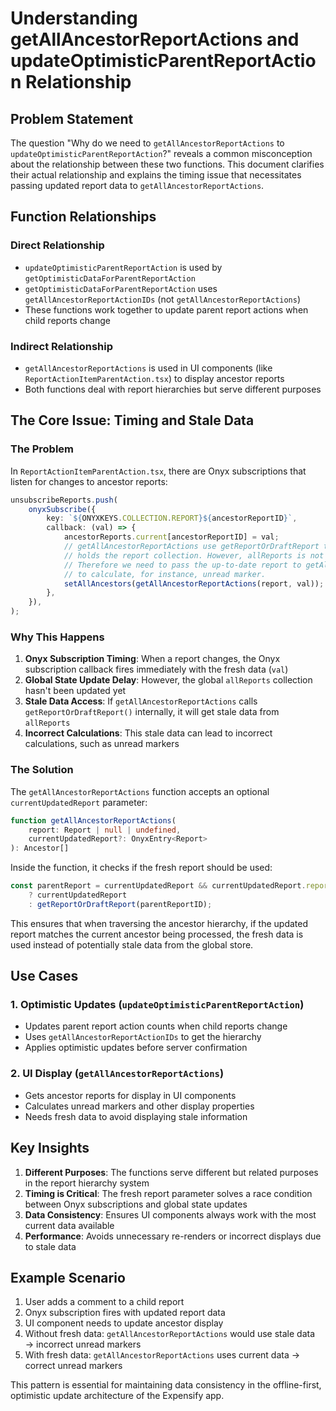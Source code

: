 # Understanding getAllAncestorReportActions and updateOptimisticParentReportAction Relationship

## Problem Statement

The question "Why do we need to `getAllAncestorReportActions` to `updateOptimisticParentReportAction`?" reveals a common misconception about the relationship between these two functions. This document clarifies their actual relationship and explains the timing issue that necessitates passing updated report data to `getAllAncestorReportActions`.

## Function Relationships

### Direct Relationship
- `updateOptimisticParentReportAction` is used by `getOptimisticDataForParentReportAction`
- `getOptimisticDataForParentReportAction` uses `getAllAncestorReportActionIDs` (not `getAllAncestorReportActions`)
- These functions work together to update parent report actions when child reports change

### Indirect Relationship  
- `getAllAncestorReportActions` is used in UI components (like `ReportActionItemParentAction.tsx`) to display ancestor reports
- Both functions deal with report hierarchies but serve different purposes

## The Core Issue: Timing and Stale Data

### The Problem

In `ReportActionItemParentAction.tsx`, there are Onyx subscriptions that listen for changes to ancestor reports:

```typescript
unsubscribeReports.push(
    onyxSubscribe({
        key: `${ONYXKEYS.COLLECTION.REPORT}${ancestorReportID}`,
        callback: (val) => {
            ancestorReports.current[ancestorReportID] = val;
            // getAllAncestorReportActions use getReportOrDraftReport to get parent reports which gets the report from allReports that
            // holds the report collection. However, allReports is not updated by the time this current callback is called.
            // Therefore we need to pass the up-to-date report to getAllAncestorReportActions so that it uses the up-to-date report value
            // to calculate, for instance, unread marker.
            setAllAncestors(getAllAncestorReportActions(report, val));
        },
    }),
);
```

### Why This Happens

1. **Onyx Subscription Timing**: When a report changes, the Onyx subscription callback fires immediately with the fresh data (`val`)
2. **Global State Update Delay**: However, the global `allReports` collection hasn't been updated yet
3. **Stale Data Access**: If `getAllAncestorReportActions` calls `getReportOrDraftReport()` internally, it will get stale data from `allReports`
4. **Incorrect Calculations**: This stale data can lead to incorrect calculations, such as unread markers

### The Solution

The `getAllAncestorReportActions` function accepts an optional `currentUpdatedReport` parameter:

```typescript
function getAllAncestorReportActions(
    report: Report | null | undefined, 
    currentUpdatedReport?: OnyxEntry<Report>
): Ancestor[]
```

Inside the function, it checks if the fresh report should be used:

```typescript
const parentReport = currentUpdatedReport && currentUpdatedReport.reportID === parentReportID 
    ? currentUpdatedReport 
    : getReportOrDraftReport(parentReportID);
```

This ensures that when traversing the ancestor hierarchy, if the updated report matches the current ancestor being processed, the fresh data is used instead of potentially stale data from the global store.

## Use Cases

### 1. Optimistic Updates (`updateOptimisticParentReportAction`)
- Updates parent report action counts when child reports change
- Uses `getAllAncestorReportActionIDs` to get the hierarchy
- Applies optimistic updates before server confirmation

### 2. UI Display (`getAllAncestorReportActions`)  
- Gets ancestor reports for display in UI components
- Calculates unread markers and other display properties
- Needs fresh data to avoid displaying stale information

## Key Insights

1. **Different Purposes**: The functions serve different but related purposes in the report hierarchy system
2. **Timing is Critical**: The fresh report parameter solves a race condition between Onyx subscriptions and global state updates
3. **Data Consistency**: Ensures UI components always work with the most current data available
4. **Performance**: Avoids unnecessary re-renders or incorrect displays due to stale data

## Example Scenario

1. User adds a comment to a child report
2. Onyx subscription fires with updated report data
3. UI component needs to update ancestor display
4. Without fresh data: `getAllAncestorReportActions` would use stale data → incorrect unread markers
5. With fresh data: `getAllAncestorReportActions` uses current data → correct unread markers

This pattern is essential for maintaining data consistency in the offline-first, optimistic update architecture of the Expensify app.